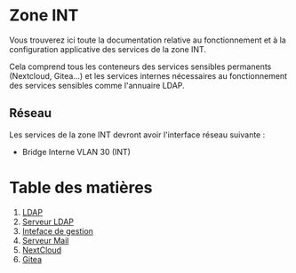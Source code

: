 # Zone INT
Vous trouverez ici toute la documentation relative au fonctionnement et à la configuration applicative des services de la zone INT.

Cela comprend tous les conteneurs des services sensibles permanents (Nextcloud, Gitea...) et les services internes nécessaires au fonctionnement des services sensibles comme l'annuaire LDAP.

## Réseau
Les services de la zone INT devront avoir l'interface réseau suivante :
- Bridge Interne VLAN 30 (INT)

# Table des matières
1. [LDAP](ldap)
  1. [Serveur LDAP](ldap/serveur_ldap.md)
  2. [Inteface de gestion](ldap/interface_web_ldap.md)
2. [Serveur Mail](mail.md)
3. [NextCloud](nextcloud.md)
4. [Gitea](gitea.md)
